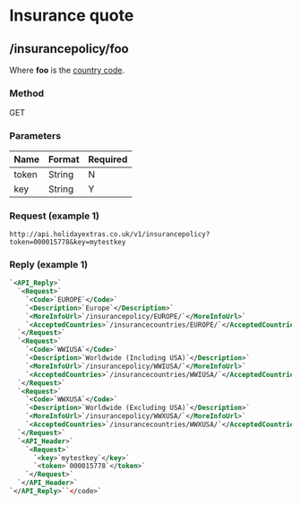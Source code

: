 # Insurance quote





## /insurancepolicy/foo

Where **foo** is the [ country code](hxapi/insurance ).



### Method

GET



### Parameters

 | Name  | Format | Required | 
 | ----  | ------ | -------- | 
 | token | String | N        | 
 | key   | String | Y        | 




### Request (example 1)

```
http://api.holidayextras.co.uk/v1/insurancepolicy?token=000015778&key=mytestkey
```










### Reply (example 1)

```xml
`<API_Reply>`
  `<Request>`
    `<Code>`EUROPE`</Code>`
    `<Description>`Europe`</Description>`
    `<MoreInfoUrl>`/insurancepolicy/EUROPE/`</MoreInfoUrl>`
    `<AcceptedCountries>`/insurancecountries/EUROPE/`</AcceptedCountries>`
  `</Request>`
  `<Request>`
    `<Code>`WWIUSA`</Code>`
    `<Description>`Worldwide (Including USA)`</Description>`
    `<MoreInfoUrl>`/insurancepolicy/WWIUSA/`</MoreInfoUrl>`
    `<AcceptedCountries>`/insurancecountries/WWIUSA/`</AcceptedCountries>`
  `</Request>`
  `<Request>`
    `<Code>`WWXUSA`</Code>`
    `<Description>`Worldwide (Excluding USA)`</Description>`
    `<MoreInfoUrl>`/insurancepolicy/WWXUSA/`</MoreInfoUrl>`
    `<AcceptedCountries>`/insurancecountries/WWXUSA/`</AcceptedCountries>`
  `</Request>`
  `<API_Header>`
    `<Request>`
      `<key>`mytestkey`</key>`
      `<token>`000015778`</token>`
    `</Request>`
  `</API_Header>`
`</API_Reply>``</code>`
